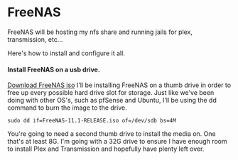 # FreeNAS

FreeNAS will be hosting my nfs share and running jails for plex, transmission, etc...

Here's how to install and configure it all.

#### Install FreeNAS on a usb drive.
[Download FreeNAS iso](https://download.freenas.org/11/latest/x64/FreeNAS-11.1-RELEASE.iso)
I'll be installing FreeNAS on a thumb drive in order to free up every possible hard drive slot for storage.  Just like we've been doing with other OS's, such as pfSense and Ubuntu, I'll be using the dd command to burn the image to the drive.
```
sudo dd if=FreeNAS-11.1-RELEASE.iso of=/dev/sdb bs=4M
```

You're going to need a second thumb drive to install the media on.  One that's at least 8G.  I'm going with a 32G drive to ensure I have enough room to install Plex and Transmission and hopefully have plenty left over.
